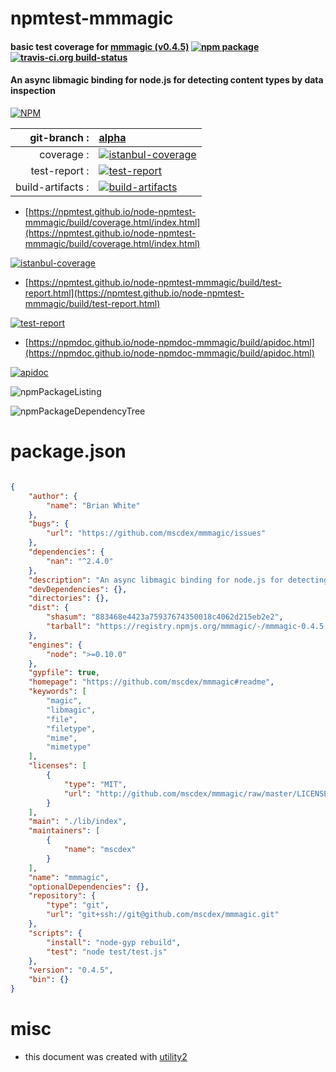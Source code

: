 # npmtest-mmmagic

#### basic test coverage for  [mmmagic (v0.4.5)](https://github.com/mscdex/mmmagic#readme)  [![npm package](https://img.shields.io/npm/v/npmtest-mmmagic.svg?style=flat-square)](https://www.npmjs.org/package/npmtest-mmmagic) [![travis-ci.org build-status](https://api.travis-ci.org/npmtest/node-npmtest-mmmagic.svg)](https://travis-ci.org/npmtest/node-npmtest-mmmagic)

#### An async libmagic binding for node.js for detecting content types by data inspection

[![NPM](https://nodei.co/npm/mmmagic.png?downloads=true&downloadRank=true&stars=true)](https://www.npmjs.com/package/mmmagic)

| git-branch : | [alpha](https://github.com/npmtest/node-npmtest-mmmagic/tree/alpha)|
|--:|:--|
| coverage : | [![istanbul-coverage](https://npmtest.github.io/node-npmtest-mmmagic/build/coverage.badge.svg)](https://npmtest.github.io/node-npmtest-mmmagic/build/coverage.html/index.html)|
| test-report : | [![test-report](https://npmtest.github.io/node-npmtest-mmmagic/build/test-report.badge.svg)](https://npmtest.github.io/node-npmtest-mmmagic/build/test-report.html)|
| build-artifacts : | [![build-artifacts](https://npmtest.github.io/node-npmtest-mmmagic/glyphicons_144_folder_open.png)](https://github.com/npmtest/node-npmtest-mmmagic/tree/gh-pages/build)|

- [https://npmtest.github.io/node-npmtest-mmmagic/build/coverage.html/index.html](https://npmtest.github.io/node-npmtest-mmmagic/build/coverage.html/index.html)

[![istanbul-coverage](https://npmtest.github.io/node-npmtest-mmmagic/build/screenCapture.buildCi.browser.%252Ftmp%252Fbuild%252Fcoverage.lib.html.png)](https://npmtest.github.io/node-npmtest-mmmagic/build/coverage.html/index.html)

- [https://npmtest.github.io/node-npmtest-mmmagic/build/test-report.html](https://npmtest.github.io/node-npmtest-mmmagic/build/test-report.html)

[![test-report](https://npmtest.github.io/node-npmtest-mmmagic/build/screenCapture.buildCi.browser.%252Ftmp%252Fbuild%252Ftest-report.html.png)](https://npmtest.github.io/node-npmtest-mmmagic/build/test-report.html)

- [https://npmdoc.github.io/node-npmdoc-mmmagic/build/apidoc.html](https://npmdoc.github.io/node-npmdoc-mmmagic/build/apidoc.html)

[![apidoc](https://npmdoc.github.io/node-npmdoc-mmmagic/build/screenCapture.buildCi.browser.%252Ftmp%252Fbuild%252Fapidoc.html.png)](https://npmdoc.github.io/node-npmdoc-mmmagic/build/apidoc.html)

![npmPackageListing](https://npmtest.github.io/node-npmtest-mmmagic/build/screenCapture.npmPackageListing.svg)

![npmPackageDependencyTree](https://npmtest.github.io/node-npmtest-mmmagic/build/screenCapture.npmPackageDependencyTree.svg)



# package.json

```json

{
    "author": {
        "name": "Brian White"
    },
    "bugs": {
        "url": "https://github.com/mscdex/mmmagic/issues"
    },
    "dependencies": {
        "nan": "^2.4.0"
    },
    "description": "An async libmagic binding for node.js for detecting content types by data inspection",
    "devDependencies": {},
    "directories": {},
    "dist": {
        "shasum": "883468e4423a75937674350018c4062d215eb2e2",
        "tarball": "https://registry.npmjs.org/mmmagic/-/mmmagic-0.4.5.tgz"
    },
    "engines": {
        "node": ">=0.10.0"
    },
    "gypfile": true,
    "homepage": "https://github.com/mscdex/mmmagic#readme",
    "keywords": [
        "magic",
        "libmagic",
        "file",
        "filetype",
        "mime",
        "mimetype"
    ],
    "licenses": [
        {
            "type": "MIT",
            "url": "http://github.com/mscdex/mmmagic/raw/master/LICENSE"
        }
    ],
    "main": "./lib/index",
    "maintainers": [
        {
            "name": "mscdex"
        }
    ],
    "name": "mmmagic",
    "optionalDependencies": {},
    "repository": {
        "type": "git",
        "url": "git+ssh://git@github.com/mscdex/mmmagic.git"
    },
    "scripts": {
        "install": "node-gyp rebuild",
        "test": "node test/test.js"
    },
    "version": "0.4.5",
    "bin": {}
}
```



# misc
- this document was created with [utility2](https://github.com/kaizhu256/node-utility2)
